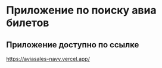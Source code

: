 # Приложение по поиску авиа билетов
## Приложение доступно по ссылке
https://aviasales-navy.vercel.app/
